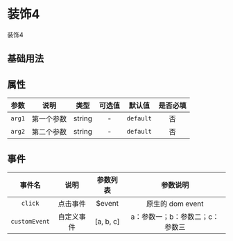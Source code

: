 <!-- 加载 demo 组件 start -->
<script setup>
import demo from './demo.vue'
</script>
<!-- 加载 demo 组件 end -->

<!-- 正文开始 -->

# 装饰4

装饰4

## 基础用法
<Preview comp-name="Decoration4" demo-name="demo">
  <demo />
</Preview>

## 属性
参数 | 说明 | 类型 | 可选值 | 默认值 | 是否必填
:-: | :-: | :-: | :-: | :-: | :-:
`arg1` | 第一个参数 | string | - | `default` | 否 
`arg2` | 第二个参数 | string | - | `default` | 否

## 事件
事件名 | 说明 | 参数列表 | 参数说明
:-: | :-: | :-: | :-:
`click` | 点击事件 | $event | 原生的 dom event
`customEvent` | 自定义事件 | [a, b, c] | a：参数一；b：参数二；c：参数三
